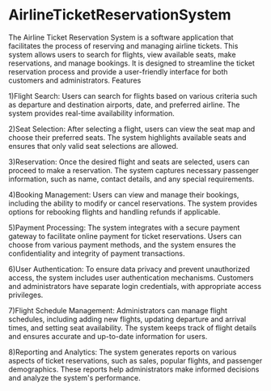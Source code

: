 # AirlineTicketReservationSystem
The Airline Ticket Reservation System is a software application that facilitates the process of reserving and managing airline tickets. This system allows users to search for flights, view available seats, make reservations, and manage bookings. It is designed to streamline the ticket reservation process and provide a user-friendly interface for both customers and administrators.
Features

1)Flight Search: Users can search for flights based on various criteria such as departure and destination airports, date, and preferred airline. The system provides real-time availability information.

2)Seat Selection: After selecting a flight, users can view the seat map and choose their preferred seats. The system highlights available seats and ensures that only valid seat selections are allowed.

3)Reservation: Once the desired flight and seats are selected, users can proceed to make a reservation. The system captures necessary passenger information, such as name, contact details, and any special requirements.

4)Booking Management: Users can view and manage their bookings, including the ability to modify or cancel reservations. The system provides options for rebooking flights and handling refunds if applicable.

5)Payment Processing: The system integrates with a secure payment gateway to facilitate online payment for ticket reservations. Users can choose from various payment methods, and the system ensures the confidentiality and integrity of payment transactions.

6)User Authentication: To ensure data privacy and prevent unauthorized access, the system includes user authentication mechanisms. Customers and administrators have separate login credentials, with appropriate access privileges.

7)Flight Schedule Management: Administrators can manage flight schedules, including adding new flights, updating departure and arrival times, and setting seat availability. The system keeps track of flight details and ensures accurate and up-to-date information for users.

8)Reporting and Analytics: The system generates reports on various aspects of ticket reservations, such as sales, popular flights, and passenger demographics. These reports help administrators make informed decisions and analyze the system's performance.
